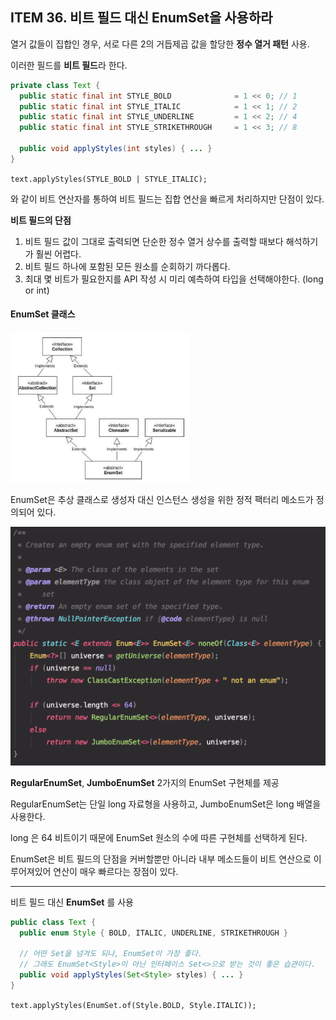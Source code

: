 ## ITEM 36. 비트 필드 대신 EnumSet을 사용하라

열거 값들이 집합인 경우, 서로 다른 2의 거듭제곱 값을 할당한 **정수 열거 패턴** 사용.

이러한 필드를 **비트 필드**라 한다.

```java
private class Text {
  public static final int STYLE_BOLD              = 1 << 0; // 1
  public static final int STYLE_ITALIC            = 1 << 1; // 2
  public static final int STYLE_UNDERLINE         = 1 << 2; // 4
  public static final int STYLE_STRIKETHROUGH     = 1 << 3; // 8
  
  public void applyStyles(int styles) { ... }
}
```



`text.applyStyles(STYLE_BOLD | STYLE_ITALIC);`

와 같이 비트 연산자를 통하여 비트 필드는 집합 연산을 빠르게 처리하지만 단점이 있다.



**비트 필드의 단점**

1. 비트 필드 값이 그대로 출력되면 단순한 정수 열거 상수를 출력할 때보다 해석하기가 훨씬 어렵다.
2. 비트 필드 하나에 포함된 모든 원소를 순회하기 까다롭다.
3. 최대 몇 비트가 필요한지를 API 작성 시 미리 예측하여 타입을 선택해야한다. (long or int)



#### EnumSet 클래스

<img src="/img/item36_EnumSet_Abstract_Structure.png" style="zoom:33%;" />

EnumSet은 추상 클래스로 생성자 대신 인스턴스 생성을 위한 정적 팩터리 메소드가 정의되어 있다.



<img src="/img/item36_EnumSet_noneOf.png" style="zoom:50%;" />

**RegularEnumSet**, **JumboEnumSet** 2가지의 EnumSet 구현체를 제공

RegularEnumSet는 단일 long 자료형을 사용하고, JumboEnumSet은 long 배열을 사용한다. 

long 은 64 비트이기 때문에 EnumSet 원소의 수에 따른 구현체를 선택하게 된다.



EnumSet은 비트 필드의 단점을 커버할뿐만 아니라 내부 메소드들이 비트 연산으로 이루어져있어 연산이 매우 빠르다는 장점이 있다.



------

비트 필드 대신 **EnumSet** 를 사용

```java
public class Text {
  public enum Style { BOLD, ITALIC, UNDERLINE, STRIKETHROUGH }
  
  // 어떤 Set을 넘겨도 되나, EnumSet이 가장 좋다.
  // 그래도 EnumSet<Style>이 아닌 인터페이스 Set<>으로 받는 것이 좋은 습관이다.
  public void applyStyles(Set<Style> styles) { ... }
}
```

`text.applyStyles(EnumSet.of(Style.BOLD, Style.ITALIC));`
